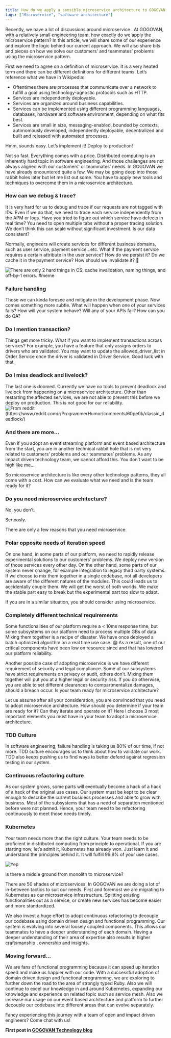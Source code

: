 ```yaml
---
title: How do we apply a sensible microservice architecture to GOGOVAN
tags: ["Microservice", "software architecture"]
---
```


Recently, we have a lot of discussions around microservice . At GOGOVAN, with a relatively small engineering team, how exactly do we apply the microservice pattern? In this article, we will share some of our experience and explore the logic behind our current approach. We will also share bits and pieces on how we solve our customers’ and teammates’ problems using the microservice pattern.

First we need to agree on a definition of microservice. It is a very heated term and there can be different definitions for different teams. Let’s reference what we have in Wikipedia:

- Oftentimes there are processes that communicate over a network to fulfill a goal using technology-agnostic protocols such as HTTP.
- Services are independently deployable.
- Services are organized around business capabilities.
- Services can be implemented using different programming languages, databases, hardware and software environment, depending on what fits best.
- Services are small in size, messaging-enabled, bounded by contexts, autonomously developed, independently deployable, decentralized and built and released with automated processes.

Hmm, sounds easy. Let’s implement it! Deploy to production!

Not so fast. Everything comes with a price. Distributed computing is an inherently hard topic in software engineering. And those challenges are not always aligned with our customers’ or teammates’ needs. In GOGOVAN we have already encountered quite a few. We may be going deep into those rabbit holes later but let me list out some. You have to apply new tools and techniques to overcome them in a microservice architecture.

### How can we debug & trace?

It is very hard for us to debug and trace if our requests are not tagged with IDs. Even if we do that, we need to trace each service independently from the APM or logs. Have you tried to figure out which service have defects in real time? You need to open multiple tabs without a proper tracing solution. We don’t think this can scale without significant investment.
Is our data consistent?

Normally, engineers will create services for different business domains, such as user service, payment service…etc. What if the payment service requires a certain attribute in the user service? How do we persist it? Do we cache it in the payment service? How should we invalidate it? 🤯

![There are only 2 hard things in CS: cache invalidation, naming things, and off-by-1 errors. #meme](/assets/images/off-by-1-error-meme.jpeg)

### Failure handling

Those we can kinda foresee and mitigate in the development phase. Now comes something more subtle. What will happen when one of your services fails? How will your system behave? Will any of your APIs fail? How can you do QA?

### Do I mention transaction?

Things get more tricky. What if you want to implement transactions across services? For example, you have a feature that only assigns orders to drivers who are validated. You may want to update the allowed_driver_list in Order Service once the driver is validated in Driver Service. Good luck with that.

### Do I miss deadlock and livelock?

The last one is doomed. Currently we have no tools to prevent deadlock and livelock from happening on a microservice architecture. Other than restarting the affected services, we are not able to prevent this before we deploy on production. This is not good for our reliability.
![From reddit (https://www.reddit.com/r/ProgrammerHumor/comments/60pe0k/classic_deadlock/)](/assets/images/explain-deadlock.jpeg)

### And there are more…

Even if you adopt an event streaming platform and event based architecture from the start, you are in another technical rabbit hole that is not very related to customers’ problems and our teammates’ problems. As any impact driven technology team, we cannot afford this.
You don’t want to be high like me…

So microservice architecture is like every other technology patterns, they all come with a cost. How can we evaluate what we need and is the team ready for it?

### Do you need microservice architecture?

No, you don’t.

Seriously.

There are only a few reasons that you need microservice.

### Polar opposite needs of iteration speed

On one hand, in some parts of our platform, we need to rapidly release experimental solutions to our customers’ problems. We deploy new version of those services every other day. On the other hand, some parts of our system never change, for example integration to legacy third party systems. If we choose to mix them together in a single codebase, not all developers are aware of the different natures of the modules. This could leads us to accidentally couple them. We will get the worst of both worlds. We make the stable part easy to break but the experimental part too slow to adapt.

If you are in a similar situation, you should consider using microservice.

### Completely different technical requirements

Some functionalities of our platform require a < 10ms response time, but some subsystems on our platform need to process multiple GBs of data. Mixing them together is a recipe of disaster. We have once deployed a batch optimized algorithm on a real time use case. 😱 As a result, one of our critical components have been low on resource since and that has lowered our platform reliability.

Another possible case of adopting microservice is we have different requirement of security and legal compliance. Some of our subsystems have strict requirements on privacy or audit, others don’t. Mixing them together will put you at a higher legal or security risk. If you do otherwise, you are able to set different clearances to compartmentalize damages, should a breach occur.
Is your team ready for microservice architecture?

Let us assume after all your consideration, you are convinced that you need to adopt microservice architecture. How should you determine if your team are ready for it? Can they iterate and operate on it? Here I choose 3 most important elements you must have in your team to adopt a microservice architecture.

### TDD Culture

In software engineering, failure handling is taking us 80% of our time, if not more. TDD culture encourages us to think about how to validate our work. TDD also keeps pushing us to find ways to better defend against regression testing in our system.

### Continuous refactoring culture

As our system grows, some parts will eventually become a hack of a hack of a hack of the original use cases. Our system must be kept to be clear enough to describe the current business processes and able to grow with business. Most of the subsystems that has a need of separation mentioned before were not planned. Hence, your team need to be refactoring continuously to meet those needs timely.

### Kubernetes

Your team needs more than the right culture. Your team needs to be proficient in distributed computing from principle to operational. If you are starting now, let’s admit it, Kubernetes has already won. Just learn it and understand the principles behind it. It will fulfill 99.9% of your use cases.

![Yep](/assets/images/change-my-mind-kubernetes.jpeg)

Is there a middle ground from monolith to microservice?

There are 50 shades of microservices. In GOGOVAN we are doing a lot of in-between tactics to suit our needs. First and foremost we are migrating to Kubernetes as our microservice infrastructure. Splitting existing functionalities out as a service, or create new services has become easier and more standardized.

We also invest a huge effort to adopt continuous refactoring to decouple our codebase using domain driven design and functional programming. Our system is evolving into several loosely coupled components. This allows our teammates to have a deeper understanding of each domain. Having a deeper understanding of their area of expertise also results in higher craftsmanship , ownership and insights.

### Moving forward…

We are fans of functional programming because it can speed up iteration speed and make us happier with our code. With a successful adoption of domain driven design and functional programming, we are exploring to further down the road to the area of strongly typed Ruby. Also we will continue to excel our knowledge in and around Kubernetes, expanding our knowledge and experience on related topic such as service mesh. Also we increase our usage on our event based architecture and platform to further decouple our codebase into different areas that can evolve separately.

Fancy experiencing this journey with a team of open and impact driven engineers? Come chat with us!

__First post in [GOGOVAN Technology blog](https://medium.com/gogovan-technology/how-do-we-apply-a-sensible-microservice-architecture-to-gogovan-a6cad0a8f4f9)__
